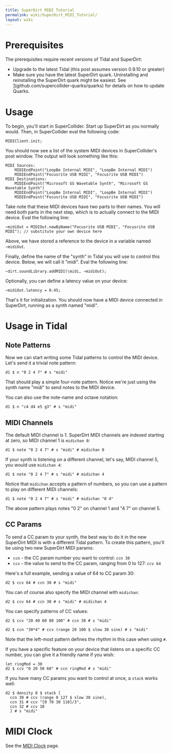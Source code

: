 ```yaml
---
title: SuperDirt MIDI Tutorial
permalink: wiki/SuperDirt_MIDI_Tutorial/
layout: wiki
---
```


<languages/> <translate>

# Prerequisites

The prerequisites require recent versions of Tidal and SuperDirt:

-   Upgrade to the latest Tidal (this post assumes version 0.9.10 or
    greater)
    </li>
-   Make sure you have the latest SuperDirt quark. Uninstalling and
    reinstalling the SuperDirt quark might be easiest. See
    [1](https://github.com/supercollider-quarks/quarks)(github.com/supercollider-quarks/quarks)
    for details on how to update Quarks.

# Usage

To begin, you'll start in SuperCollider. Start up SuperDirt as you
normally would. Then, in SuperCollider eval the following code:

    MIDIClient.init;

You should now see a list of the system MIDI devices in SuperCollider's
post window. The output will look something like this:

    MIDI Sources:
        MIDIEndPoint("LoopBe Internal MIDI", "LoopBe Internal MIDI")
        MIDIEndPoint("Focusrite USB MIDI", "Focusrite USB MIDI")
    MIDI Destinations:
        MIDIEndPoint("Microsoft GS Wavetable Synth", "Microsoft GS Wavetable Synth")
        MIDIEndPoint("LoopBe Internal MIDI", "LoopBe Internal MIDI")
        MIDIEndPoint("Focusrite USB MIDI", "Focusrite USB MIDI")

Take note that these MIDI devices have *two* parts to their names. You
will need both parts in the next step, which is to actually connect to
the MIDI device. Eval the following line:

    ~midiOut = MIDIOut.newByName("Focusrite USB MIDI", "Focusrite USB MIDI"); // substitute your own device here

Above, we have stored a reference to the device in a variable named
`~midiOut`.

Finally, define the name of the "synth" in Tidal you will use to control
this device. Below, we will call it "midi". Eval the following line:

    ~dirt.soundLibrary.addMIDI(\midi, ~midiOut);

Optionally, you can define a latency value on your device:

    ~midiOut.latency = 0.45;

That's it for initialization. You should now have a MIDI device
connected in SuperDirt, running as a synth named "midi".

# Usage in Tidal

## Note Patterns

Now we can start writing some Tidal patterns to control the MIDI device.
Let's send it a trivial note pattern:

    d1 $ n "0 2 4 7" # s "midi"

That should play a simple four-note pattern. Notice we're just using the
synth name "midi" to send notes to the MIDI device.

You can also use the note-name and octave notation:

    d1 $ n "c4 d4 e5 g3" # s "midi"

## MIDI Channels

The default MIDI channel is 1. SuperDirt MIDI channels are indexed
starting at zero, so MIDI channel 1 is `midichan 0`:

    d1 $ note "0 2 4 7" # s "midi" # midichan 0

If your synth is listening on a different channel, let's say, MIDI
channel 5, you would use `midichan 4`:

    d1 $ note "0 2 4 7" # s "midi" # midichan 4

Notice that `midichan` accepts a pattern of numbers, so you can use a
pattern to play on different MIDI channels:

    d1 $ note "0 2 4 7" # s "midi" # midichan "0 4"

The above pattern plays notes "0 2" on channel 1 and "4 7" on channel 5.

## CC Params

To send a CC param to your synth, the best way to do it in the new
SuperDirt MIDI is with a different Tidal pattern. To create this
pattern, you'll be using two new SuperDirt MIDI params:

-   `ccn` - the CC param number you want to control: `ccn 30`
-   `ccv` - the value to send to the CC param, ranging from 0 to 127:
    `ccv 64`

Here's a full example, sending a value of 64 to CC param 30:

    d2 $ ccv 64 # ccn 30 # s "midi"

You can of course also specify the MIDI channel with `midichan`:

    d2 $ ccv 64 # ccn 30 # s "midi" # midichan 4

You can specify patterns of CC values:

    d2 $ ccv "20 40 60 80 100" # ccn 30 # s "midi"

    d2 $ ccn "30*4" # ccv (range 20 100 $ slow 30 sine) # s "midi"

Note that the left-most pattern defines the rhythm in this case when
using `#`.

If you have a specific feature on your device that listens on a specific
CC number, you can give it a friendly name if you wish:

    let ringMod = 30
    d2 $ ccv "0 20 50 60" # ccn ringMod # s "midi"

If you have many CC params you want to control at once, a `stack` works
well:

    d2 $ density 8 $ stack [
      ccn 30 # ccv (range 0 127 $ slow 30 sine),
      ccn 31 # ccv "[0 70 30 110]/3",
      ccn 32 # ccv 10 
      ] # s "midi"

# MIDI Clock

See the [MIDI Clock](/wiki/MIDI_Clock "wikilink") page. </translate>
